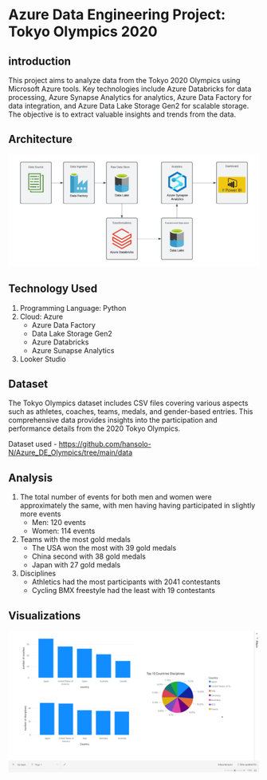 # Azure Data Engineering Project: Tokyo Olympics 2020

## introduction
This project aims to analyze data from the Tokyo 2020 Olympics using Microsoft Azure tools. Key technologies include Azure Databricks for data processing, Azure Synapse Analytics for analytics, Azure Data Factory for data integration, and Azure Data Lake Storage Gen2 for scalable storage. The objective is to extract valuable insights and trends from the data.

## Architecture
![Project Architecture Flow diagram of Azure.](Azure_Architecture.jpeg)

## Technology Used
1. Programming Language: Python
2. Cloud: Azure
   - Azure Data Factory
   - Data Lake Storage Gen2
   - Azure Databricks
   - Azure Sunapse Analytics
3. Looker Studio

## Dataset
The Tokyo Olympics dataset includes CSV files covering various aspects such as athletes, coaches, teams, medals, and gender-based entries. This comprehensive data provides insights into the participation and performance details from the 2020 Tokyo Olympics.

Dataset used - https://github.com/hansolo-N/Azure_DE_Olympics/tree/main/data


## Analysis
1. The total number of events for both men and women were approximately the same, with men having having participated in slightly more events
   - Men: 120 events
   - Women: 114 events
2. Teams with the most gold medals
   - The USA won the most with 39 gold medals
   - China second with 38 gold medals
   - Japan with 27 gold medals
3. Disciplines
   - Athletics had the most participants with 2041 contestants
   - Cycling BMX freestyle had the least with 19 contestants

## Visualizations
![Visual graphs of data.](basic_analysis.png)
